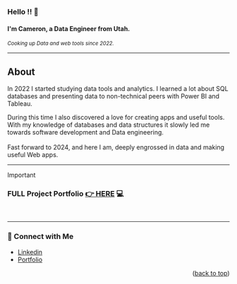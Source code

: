 <a name="readme-top"></a>
<a name="contact-me"></a>

<p align="right">
  <img src="https://komarev.com/ghpvc/?username=CameronCSS&style=flat" alt="">
</p>

### Hello !! 👋


#### I'm **Cameron**, a Data Engineer from Utah.


<sub><em> Cooking up Data and web tools since 2022. </em> </sub>
<br>
<hr>

## **About**

In 2022 I started studying data tools and analytics. I learned a lot about SQL databases and presenting data to non-technical peers with Power BI and Tableau.

During this time I also discovered a love for creating apps and useful tools. With my knowledge of databases and data structures it slowly led me towards software development and Data engineering. 
<br>
<br>
Fast forward to 2024, and here I am, deeply engrossed in data and making useful Web apps.

----
> [!IMPORTANT]
> ### FULL Project Portfolio [👉 HERE](https://github.com/CameronCSS/PersonalProjects/blob/main/README.md) :computer:
<br>

----

### 💬 Connect with Me <br>

* [Linkedin](https://www.linkedin.com/in/cameron-css/) <br>
* [Portfolio](https://camdoesdata.com/) <br>
 


<p align="right">(<a href="#readme-top">back to top</a>)</p>
